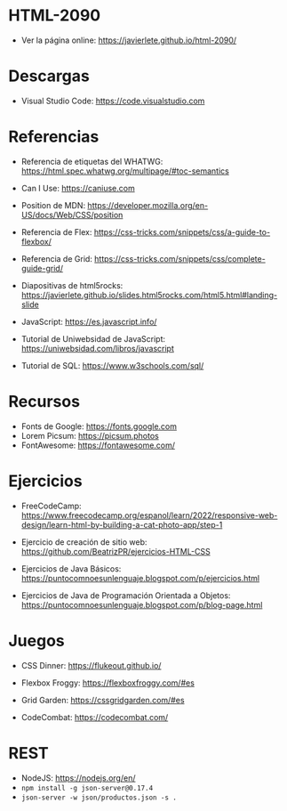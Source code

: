 # HTML-2090

- Ver la página online: https://javierlete.github.io/html-2090/

# Descargas

- Visual Studio Code: https://code.visualstudio.com

# Referencias

- Referencia de etiquetas del WHATWG: https://html.spec.whatwg.org/multipage/#toc-semantics

- Can I Use: https://caniuse.com

- Position de MDN: https://developer.mozilla.org/en-US/docs/Web/CSS/position
- Referencia de Flex: https://css-tricks.com/snippets/css/a-guide-to-flexbox/
- Referencia de Grid: https://css-tricks.com/snippets/css/complete-guide-grid/
- Diapositivas de html5rocks: https://javierlete.github.io/slides.html5rocks.com/html5.html#landing-slide

- JavaScript: https://es.javascript.info/
- Tutorial de Uniwebsidad de JavaScript: https://uniwebsidad.com/libros/javascript

- Tutorial de SQL: https://www.w3schools.com/sql/

# Recursos

- Fonts de Google: https://fonts.google.com
- Lorem Picsum: https://picsum.photos
- FontAwesome: https://fontawesome.com/

# Ejercicios

- FreeCodeCamp: https://www.freecodecamp.org/espanol/learn/2022/responsive-web-design/learn-html-by-building-a-cat-photo-app/step-1
- Ejercicio de creación de sitio web: https://github.com/BeatrizPR/ejercicios-HTML-CSS

- Ejercicios de Java Básicos: https://puntocomnoesunlenguaje.blogspot.com/p/ejercicios.html
- Ejercicios de Java de Programación Orientada a Objetos: https://puntocomnoesunlenguaje.blogspot.com/p/blog-page.html

# Juegos

- CSS Dinner: https://flukeout.github.io/
- Flexbox Froggy: https://flexboxfroggy.com/#es
- Grid Garden: https://cssgridgarden.com/#es

- CodeCombat: https://codecombat.com/

# REST

- NodeJS: https://nodejs.org/en/
- ```npm install -g json-server@0.17.4```
- ```json-server -w json/productos.json -s .```
